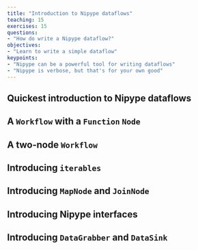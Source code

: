 ```yaml
---
title: "Introduction to Nipype dataflows"
teaching: 15
exercises: 15
questions:
- "How do write a Nipype dataflow?"
objectives:
- "Learn to write a simple dataflow"
keypoints:
- "Nipype can be a powerful tool for writing dataflows"
- "Nipype is verbose, but that's for your own good"
---
```


## Quickest introduction to Nipype dataflows

## A `Workflow` with a `Function` `Node`

## A two-node `Workflow`

## Introducing `iterables`

## Introducing `MapNode` and `JoinNode`

## Introducing Nipype interfaces

## Introducing `DataGrabber` and `DataSink`

